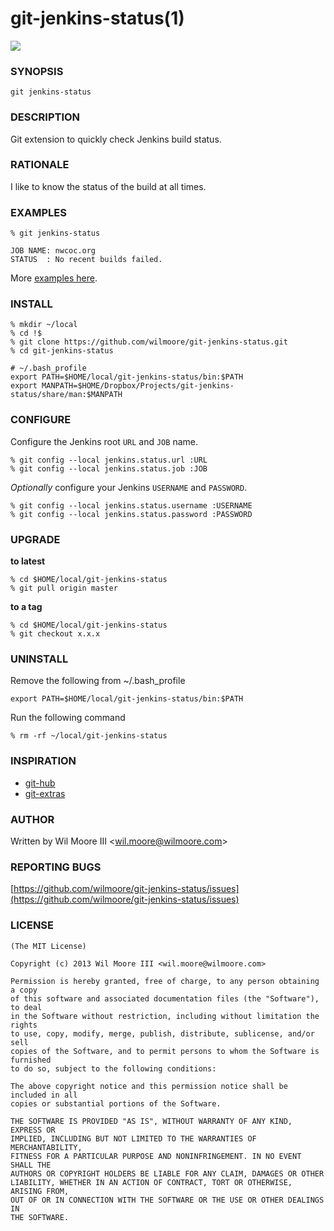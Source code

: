 # git-jenkins-status(1)

![](http://f.cl.ly/items/3G270R2j3g3N2b283g24/Image%202013.02.17%207:43:25%20PM.png)

### SYNOPSIS

```
git jenkins-status
```

### DESCRIPTION

  Git extension to quickly check Jenkins build status.

### RATIONALE

  I like to know the status of the build at all times.

### EXAMPLES

```
% git jenkins-status

JOB NAME: nwcoc.org
STATUS  : No recent builds failed.
```

More [examples here][examples-wiki].

### INSTALL

    % mkdir ~/local
    % cd !$
    % git clone https://github.com/wilmoore/git-jenkins-status.git
    % cd git-jenkins-status

    # ~/.bash_profile
    export PATH=$HOME/local/git-jenkins-status/bin:$PATH
    export MANPATH=$HOME/Dropbox/Projects/git-jenkins-status/share/man:$MANPATH

### CONFIGURE

Configure the Jenkins root `URL` and `JOB` name.

```
% git config --local jenkins.status.url :URL
% git config --local jenkins.status.job :JOB
```

_Optionally_ configure your Jenkins `USERNAME` and `PASSWORD`.

```
% git config --local jenkins.status.username :USERNAME
% git config --local jenkins.status.password :PASSWORD
```

### UPGRADE

**to latest**

    % cd $HOME/local/git-jenkins-status
    % git pull origin master

**to a tag**

    % cd $HOME/local/git-jenkins-status
    % git checkout x.x.x

### UNINSTALL

Remove the following from ~/.bash_profile

    export PATH=$HOME/local/git-jenkins-status/bin:$PATH

Run the following command

    % rm -rf ~/local/git-jenkins-status

### INSPIRATION

- [git-hub](https://github.com/wilmoore/git-hub)
- [git-extras](https://github.com/visionmedia/git-extras)

### AUTHOR

Written by Wil Moore III &lt;<wil.moore@wilmoore.com>&gt;

### REPORTING BUGS

[https://github.com/wilmoore/git-jenkins-status/issues](https://github.com/wilmoore/git-jenkins-status/issues)

### LICENSE

    (The MIT License)

    Copyright (c) 2013 Wil Moore III <wil.moore@wilmoore.com>

    Permission is hereby granted, free of charge, to any person obtaining a copy
    of this software and associated documentation files (the "Software"), to deal
    in the Software without restriction, including without limitation the rights
    to use, copy, modify, merge, publish, distribute, sublicense, and/or sell
    copies of the Software, and to permit persons to whom the Software is furnished
    to do so, subject to the following conditions:
    
    The above copyright notice and this permission notice shall be included in all
    copies or substantial portions of the Software.
    
    THE SOFTWARE IS PROVIDED "AS IS", WITHOUT WARRANTY OF ANY KIND, EXPRESS OR
    IMPLIED, INCLUDING BUT NOT LIMITED TO THE WARRANTIES OF MERCHANTABILITY,
    FITNESS FOR A PARTICULAR PURPOSE AND NONINFRINGEMENT. IN NO EVENT SHALL THE
    AUTHORS OR COPYRIGHT HOLDERS BE LIABLE FOR ANY CLAIM, DAMAGES OR OTHER
    LIABILITY, WHETHER IN AN ACTION OF CONTRACT, TORT OR OTHERWISE, ARISING FROM,
    OUT OF OR IN CONNECTION WITH THE SOFTWARE OR THE USE OR OTHER DEALINGS IN
    THE SOFTWARE.


[examples-wiki]: https://github.com/wilmoore/git-jenkins-status/wiki/examples
